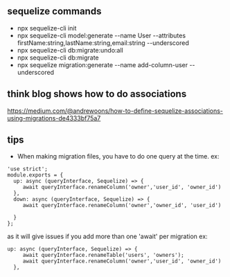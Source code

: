 ## sequelize commands
- npx sequelize-cli init
- npx sequelize-cli model:generate --name User --attributes firstName:string,lastName:string,email:string --underscored
- npx sequelize-cli db:migrate:undo:all
- npx sequelize-cli db:migrate
- npx sequelize migration:generate --name add-column-user --underscored   

## think blog shows how to do associations 
https://medium.com/@andrewoons/how-to-define-sequelize-associations-using-migrations-de4333bf75a7

## tips

- When making migration files, you have to do one query at the time. ex: 
```
'use strict';
module.exports = {
  up: async (queryInterface, Sequelize) => {
     await queryInterface.renameColumn('owner','user_id', 'owner_id')
  },
  down: async (queryInterface, Sequelize) => {
     await queryInterface.renameColumn('owner','owner_id', 'user_id')

  }
};
```
as it will give issues if you add more than one 'await' per migration
ex: 
```
up: async (queryInterface, Sequelize) => {
     await queryInterface.renameTable('users', 'owners');
     await queryInterface.renameColumn('owner','user_id', 'owner_id')
  },
```